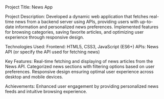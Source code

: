 Project Title: News App

Project Description: Developed a dynamic web application that fetches real-time news from a backend server using APIs, providing users with up-to-date information and personalized news preferences. Implemented features for browsing categories, saving favorite articles, and optimizing user experience through responsive design.

Technologies Used:
Frontend: HTML5, CSS3, JavaScript (ES6+)
APIs: News API (or specify the API used for fetching news)

Key Features:
Real-time fetching and displaying of news articles from the News API.
Categorized news sections with filtering options based on user preferences.
Responsive design ensuring optimal user experience across desktop and mobile devices.

Achievements:
Enhanced user engagement by providing personalized news feeds and intuitive browsing experience.
